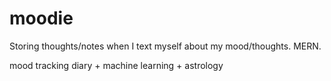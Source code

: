 # moodie
Storing thoughts/notes when I text myself about my mood/thoughts. MERN. 

mood tracking diary + machine learning + astrology 
